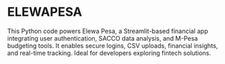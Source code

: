 # ELEWAPESA
This Python code powers Elewa Pesa, a Streamlit-based financial app integrating user authentication, SACCO data analysis, and M-Pesa budgeting tools. It enables secure logins, CSV uploads, financial insights, and real-time tracking. Ideal for developers exploring fintech solutions.
